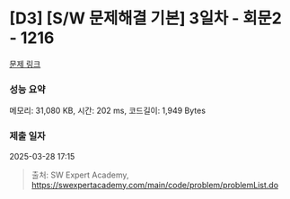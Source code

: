 # [D3] [S/W 문제해결 기본] 3일차 - 회문2 - 1216 

[문제 링크](https://swexpertacademy.com/main/code/problem/problemDetail.do?contestProbId=AV14Rq5aABUCFAYi) 

### 성능 요약

메모리: 31,080 KB, 시간: 202 ms, 코드길이: 1,949 Bytes

### 제출 일자

2025-03-28 17:15



> 출처: SW Expert Academy, https://swexpertacademy.com/main/code/problem/problemList.do